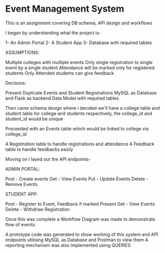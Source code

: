# Event Management System
This is an assignment covering DB schema, API design and workflows

I began by understanding what the project is-

1- An Admin Portal
2- A Student App
3- Database with required tables 

ASSUMPTIONS:

Multiple colleges with multiple events 
Only single registration to single event by a single student 
Attendance will be marked only for registered students
Only Attended students can give feedback 

Decisons:

Prevent Duplicate Events and Student Registrations 
MySQL as Database and Flask as backend
Data Model with required tables

Then came schema design where i decided we'll have a college table and student table for college and students respectively, the college_id and student_id would be unique

Proceeded with an Events table which would be linked to college via college_id 

A Registration table to handle registrations and attendance 
A Feedback table to handle feedbacks easily 

Moving on I layed out the API endpoints-

ADMIN PORTAL:

Post    - Create events 
Get     - View Events
Put     - Update Events
Delete  - Remove Events


STUDENT APP:

Post    - Register to Event, Feedback if marked Present 
Get     - View Events 
Delete  - Withdraw Registration  

Once this was complete a Workflow Diagram was made to demonstrate flow of events

A prototype code was generated to show working of this system and API endpoints utilising MySQL as Database and Postman to view them 
A reporting mechanism was also implemented using QUERIES


